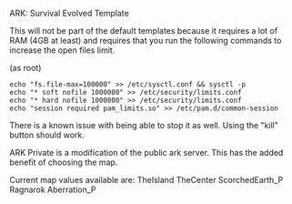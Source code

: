 ARK: Survival Evolved Template

This will not be part of the default templates because it requires a lot of RAM (4GB at least) and requires that you run the following commands to increase the open files limit.

(as root)
```
echo "fs.file-max=100000" >> /etc/sysctl.conf && sysctl -p
echo "* soft nofile 1000000" >> /etc/security/limits.conf
echo "* hard nofile 1000000" >> /etc/security/limits.conf
echo "session required pam_limits.so" >> /etc/pam.d/common-session
```
There is a known issue with being able to stop it as well. Using the "kill" button should work.

ARK Private is a modification of the public ark server. This has the added benefit of choosing the map.

Current map values available are:
TheIsland
TheCenter
ScorchedEarth_P 
Ragnarok 
Aberration_P 